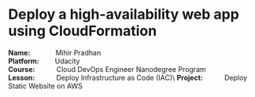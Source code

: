 # Deploy a high-availability web app using CloudFormation

**Name:** &emsp; &emsp; &nbsp;&nbsp; Mihir Pradhan\
**Platform:**&emsp;&emsp;&nbsp;Udacity\
**Course:** &emsp; &emsp;&nbsp; Cloud DevOps Engineer Nanodegree Program\
**Lesson:** &emsp; &emsp;&nbsp; Deploy Infrastructure as Code (IAC)\ 
**Project:** &emsp; &emsp;&nbsp; Deploy Static Website on AWS
